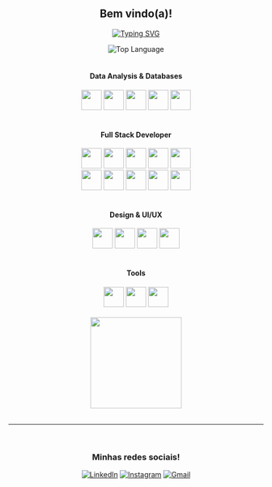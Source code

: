  <br>
<div align="center">
  
  <h2>
      Bem vindo(a)!
      <br>
  </h2>

[![Typing SVG](https://readme-typing-svg.demolab.com?font=Fira+Code&pause=1000&color=FF9900&center=true&vCenter=true&width=435&lines=Me+chamo+Kevyn+Ladislau;Analista+de+dados+em+evolu%C3%A7%C3%A3o+%F0%9F%93%8A)](https://git.io/typing-svg)

<img align="center" alt="Top Language" src="http://github-profile-summary-cards.vercel.app/api/cards/profile-details?username=KevynFirst&theme=dark"/>

</div>

<br>

<div align="center">
  <h4>Data Analysis & Databases</h4>
  <img width="40" src="https://img.icons8.com/?size=100&id=13654&format=png&color=000000" />
  <img width="40" src="https://img.icons8.com/?size=100&id=Ny0t2MYrJ70p&format=png&color=000000" />
  <img width="40" src="https://cdn.jsdelivr.net/gh/devicons/devicon@latest/icons/python/python-original.svg" />
  <img width="40" src="https://cdn.jsdelivr.net/gh/devicons/devicon@latest/icons/mysql/mysql-original.svg" />
  <img width="40" src="https://cdn.jsdelivr.net/gh/devicons/devicon@latest/icons/amazonwebservices/amazonwebservices-plain-wordmark.svg" />

  
</div>

<br>

<div align="center">
  <h4>Full Stack Developer</h4>

  <img width="40" src="https://cdn.jsdelivr.net/gh/devicons/devicon@latest/icons/html5/html5-original.svg" />
  <img width="40" src="https://cdn.jsdelivr.net/gh/devicons/devicon@latest/icons/css3/css3-original.svg" />
  <img width="40" src="https://cdn.jsdelivr.net/gh/devicons/devicon@latest/icons/javascript/javascript-original.svg" />
  <img width="40" src="https://cdn.jsdelivr.net/gh/devicons/devicon@latest/icons/tailwindcss/tailwindcss-original.svg" />
  <img width="40" src="https://cdn.jsdelivr.net/gh/devicons/devicon@latest/icons/react/react-original.svg" />
  <br>
  <img width="40" src="https://cdn.jsdelivr.net/gh/devicons/devicon@latest/icons/postgresql/postgresql-original.svg" />
  <img width="40" src="https://cdn.jsdelivr.net/gh/devicons/devicon@latest/icons/wordpress/wordpress-plain.svg" />
  <img width="40" src="https://cdn.jsdelivr.net/gh/devicons/devicon@latest/icons/php/php-original.svg" />
  <img width="40" src="https://cdn.jsdelivr.net/gh/devicons/devicon@latest/icons/nodejs/nodejs-original.svg" />
  <img width="40" src="https://cdn.jsdelivr.net/gh/devicons/devicon@latest/icons/typescript/typescript-original.svg" />

  
</div>

<br>

<div align="center">
  <h4>Design & UI/UX</h4>

  <img width="40" src="https://cdn.jsdelivr.net/gh/devicons/devicon@latest/icons/canva/canva-original.svg" />
  <img width="40" src="https://cdn.jsdelivr.net/gh/devicons/devicon@latest/icons/photoshop/photoshop-original.svg" />
  <img width="40" src="https://cdn.jsdelivr.net/gh/devicons/devicon@latest/icons/illustrator/illustrator-original.svg" />
  <img width="40" src="https://cdn.jsdelivr.net/gh/devicons/devicon@latest/icons/figma/figma-original.svg" />
  
  </div>

<br>

<div align="center">
  <h4>Tools</h4>
  <img width="40" src="https://cdn.jsdelivr.net/gh/devicons/devicon@latest/icons/git/git-original.svg" />
  <img width="40" src="https://cdn.jsdelivr.net/gh/devicons/devicon@latest/icons/linux/linux-original.svg" />
  <img width="40" src="https://cdn.jsdelivr.net/gh/devicons/devicon@latest/icons/docker/docker-original.svg" />

<br>
<br>
<img height="180em" src="https://github-readme-stats.vercel.app/api/top-langs/?username=kevynfirst&layout=compact&langs_count=6&theme=dark"/>
</div>

<br>

---

<br>

<div align="center">

### Minhas redes sociais!
[![LinkedIn](https://img.shields.io/badge/LinkedIn-1E2832?style=for-the-badge&logo=linkedin&logoColor=0077B5)](https://www.linkedin.com/in/kevynfirst)
[![Instagram](https://img.shields.io/badge/-Instagram-1E2832?style=for-the-badge&logo=instagram&logoColor=%23E4405F)](https://instagram.com/kevynfirst)
[![Gmail](https://img.shields.io/badge/Gmail-1E2832?style=for-the-badge&logo=gmail&logoColor=red)](mailto:kevynfirst@gmail.com)
